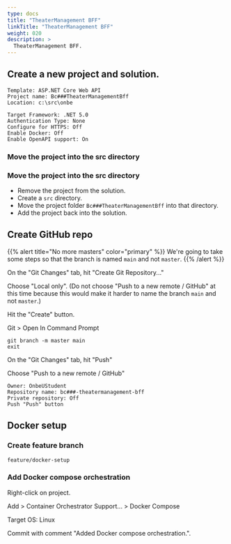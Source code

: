 ```yaml
---
type: docs
title: "TheaterManagement BFF"
linkTitle: "TheaterManagement BFF"
weight: 020
description: >
  TheaterManagement BFF.
---
```


## Create a new project and solution.

~~~
Template: ASP.NET Core Web API
Project name: Bc###TheaterManagementBff
Location: c:\src\onbe

Target Framework: .NET 5.0
Authentication Type: None
Configure for HTTPS: Off
Enable Docker: Off
Enable OpenAPI support: On
~~~

### Move the project into the src directory

### Move the project into the src directory

 - Remove the project from the solution.
 - Create a `src` directory.
 - Move the project folder `Bc###TheaterManagementBff` into that directory.
 - Add the project back into the solution.


## Create GitHub repo

{{% alert title="No more masters" color="primary" %}}
We're going to take some steps so that the branch is named `main` and not `master`.
{{% /alert %}}

On the "Git Changes" tab, hit "Create Git Repository..."

Choose "Local only". (Do not choose "Push to a new remote / GitHub" at this time because this would make it harder to name the branch `main` and not `master`.)

Hit the "Create" button.

Git > Open In Command Prompt

~~~
git branch -m master main
exit
~~~

On the "Git Changes" tab, hit "Push"

Choose "Push to a new remote / GitHub"

~~~
Owner: OnbeUStudent
Repository name: bc###-theatermanagement-bff
Private repository: Off
Push "Push" button
~~~

## Docker setup

### Create feature branch

~~~
feature/docker-setup
~~~

### Add Docker compose orchestration

Right-click on project.

Add > Container Orchestrator Support... > Docker Compose

Target OS: Linux

Commit with comment "Added Docker compose orchestration.".

